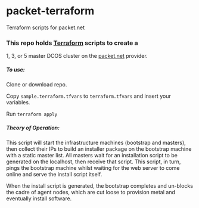 # packet-terraform
Terraform scripts for packet.net

### This repo holds [Terraform](https://www.terraform.io/) scripts to create a
1, 3, or 5 master DCOS cluster on the [packet.net](https://www.packet.net/)
provider.

##### To use:

Clone or download repo.

Copy `sample.terraform.tfvars` to `terraform.tfvars` and insert your variables.

Run `terraform apply`

##### Theory of Operation:

This script will start the infrastructure machines (bootstrap and masters),
then collect their IPs to build an installer package on the bootstrap machine
with a static master list. All masters wait for an installation script to be
generated on the localhost, then receive that script. This script, in turn,
pings the bootstrap machine whilst waiting for the web server to come online
and serve the install script itself.

When the install script is generated, the bootstrap completes and un-blocks
the cadre of agent nodes, which are  cut loose to provision metal and
eventually install software.